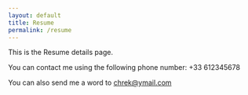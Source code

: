 ```yaml
---
layout: default
title: Resume
permalink: /resume
---
```


This is the Resume details page.

You can contact me using the following phone number: +33 612345678

You can also send me a word to
[chrek@ymail.com](mailto:chrek@ymail.com)

